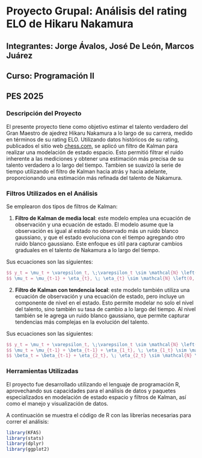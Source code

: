 # Proyecto Grupal: Análisis del rating ELO de Hikaru Nakamura
## Integrantes: Jorge Ávalos, José De León, Marcos Juárez
## Curso: Programación II
## PES 2025

### Descripción del Proyecto
El presente proyecto tiene como objetivo estimar el talento verdadero del Gran 
Maestro de ajedrez Hikaru Nakamura a lo largo de su carrera, medido en términos
de su rating ELO. Utilizando datos históricos de su rating, publicados el sitio 
web [chess.com](https://www.chess.com), se aplicó un filtro de Kalman para 
realizar una modelación de estado espacio. Esto permitió filtrar el ruido 
inherente a las mediciones y obtener una estimación más precisa de su talento 
verdadero a lo largo del tiempo. Tambien se suavizó la serie de tiempo 
utilizando el filtro de Kalman hacia atrás y hacia adelante, proporcionando 
una estimación más refinada del talento de Nakamura.

### Filtros Utilizados en el Análisis
Se emplearon dos tipos de filtros de Kalman:

1. **Filtro de Kalman de media local**: este modelo emplea una ecuación de observación
y una ecuación de estado. El modelo asume que la observación es igual al estado no
observado más un ruido blanco gaussiano, y que el estado evoluciona con el tiempo
agregando otro ruido blanco gaussiano. Este enfoque es útil para capturar cambios
graduales en el talento de Nakamura a lo largo del tiempo.

Sus ecuaciones son las siguientes:
```latex
$$ y_t = \mu_t + \varepsilon_t, \;\varepsilon_t \sim \mathcal{N} \left(0, \sigma^2_{\varepsilon} \right) $$ 
$$ \mu_t = \mu_{t-1} + \eta_{t}, \; \eta_{t} \sim \mathcal{N} \left(0, \sigma^2_{\eta} \right)$$
```

2. **Filtro de Kalman con tendencia local**: este modelo también utiliza una ecuación
de observación y una ecuación de estado, pero incluye un componente de nivel en
el estado. Esto permite modelar no solo el nivel del talento, sino también su tasa 
de cambio a lo largo del tiempo. Al nivel también se le agrega un ruido blanco 
gaussiano, que permite capturar tendencias más complejas en la evolución del talento.

Sus ecuaciones son las siguientes:
```latex
$$ y_t = \mu_t + \varepsilon_t, \;\varepsilon_t \sim \mathcal{N} \left(0, \sigma^2_{\varepsilon} \right) $$ 
$$ \mu_t = \mu_{t-1} + \beta_{t-1} + \eta_{1_t}, \; \eta_{1_t} \sim \mathcal{N} \left(0, \sigma^2_{\eta_1} \right)$$ 
$$ \beta_t = \beta_{t-1} + \eta_{2_t}, \; \eta_{2_t} \sim \mathcal{N} \left(0, \sigma^2_{\eta_2} \right)$$
```

### Herramientas Utilizadas
El proyecto fue desarrollado utilizando el lenguaje de programación R, aprovechando
sus capacidades para el análisis de datos y paquetes especializados en modelación
de estado espacio y filtros de Kalman, así como el manejo y visualización de datos.

A continuación se muestra el código de R con las librerías necesarias para
correr el análisis:
```R
library(KFAS)
library(stats)
library(dplyr)
library(ggplot2)
```